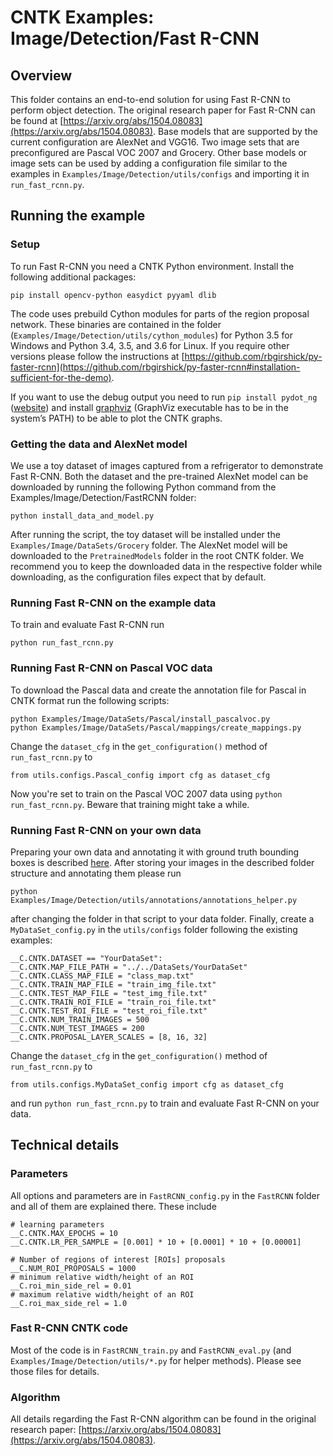 # CNTK Examples: Image/Detection/Fast R-CNN

## Overview

This folder contains an end-to-end solution for using Fast R-CNN to perform object detection. 
The original research paper for Fast R-CNN can be found at [https://arxiv.org/abs/1504.08083](https://arxiv.org/abs/1504.08083).
Base models that are supported by the current configuration are AlexNet and VGG16. 
Two image sets that are preconfigured are Pascal VOC 2007 and Grocery. 
Other base models or image sets can be used by adding a configuration file similar to the examples in
`Examples/Image/Detection/utils/configs` and importing it in `run_fast_rcnn.py`.

## Running the example

### Setup

To run Fast R-CNN you need a CNTK Python environment. Install the following additional packages:

```
pip install opencv-python easydict pyyaml dlib
```

The code uses prebuild Cython modules for parts of the region proposal network. These binaries are contained in the folder (`Examples/Image/Detection/utils/cython_modules`) for Python 3.5 for Windows and Python 3.4, 3.5, and 3.6 for Linux.
If you require other versions please follow the instructions at [https://github.com/rbgirshick/py-faster-rcnn](https://github.com/rbgirshick/py-faster-rcnn#installation-sufficient-for-the-demo).

If you want to use the debug output you need to run `pip install pydot_ng` ([website](https://pypi.python.org/pypi/pydot-ng)) and install [graphviz](http://graphviz.org/) (GraphViz executable has to be in the system’s PATH) to be able to plot the CNTK graphs.

### Getting the data and AlexNet model

We use a toy dataset of images captured from a refrigerator to demonstrate Fast R-CNN. Both the dataset and the pre-trained AlexNet model can be downloaded by running the following Python command from the Examples/Image/Detection/FastRCNN folder:

`python install_data_and_model.py`

After running the script, the toy dataset will be installed under the `Examples/Image/DataSets/Grocery` folder. The AlexNet model will be downloaded to the `PretrainedModels` folder in the root CNTK folder. 
We recommend you to keep the downloaded data in the respective folder while downloading, as the configuration files expect that by default.

### Running Fast R-CNN on the example data

To train and evaluate Fast R-CNN run 

`python run_fast_rcnn.py`

### Running Fast R-CNN on Pascal VOC data

To download the Pascal data and create the annotation file for Pascal in CNTK format run the following scripts:

```
python Examples/Image/DataSets/Pascal/install_pascalvoc.py
python Examples/Image/DataSets/Pascal/mappings/create_mappings.py
```

Change the `dataset_cfg` in the `get_configuration()` method of `run_fast_rcnn.py` to

```
from utils.configs.Pascal_config import cfg as dataset_cfg
```

Now you're set to train on the Pascal VOC 2007 data using `python run_fast_rcnn.py`. Beware that training might take a while.

### Running Fast R-CNN on your own data

Preparing your own data and annotating it with ground truth bounding boxes is described [here](https://docs.microsoft.com/en-us/cognitive-toolkit/Object-Detection-using-Fast-R-CNN#train-on-your-own-data).
After storing your images in the described folder structure and annotating them please run

`python Examples/Image/Detection/utils/annotations/annotations_helper.py`

after changing the folder in that script to your data folder. Finally, create a `MyDataSet_config.py` in the `utils/configs` folder following the existing examples:

```
__C.CNTK.DATASET == "YourDataSet":
__C.CNTK.MAP_FILE_PATH = "../../DataSets/YourDataSet"
__C.CNTK.CLASS_MAP_FILE = "class_map.txt"
__C.CNTK.TRAIN_MAP_FILE = "train_img_file.txt"
__C.CNTK.TEST_MAP_FILE = "test_img_file.txt"
__C.CNTK.TRAIN_ROI_FILE = "train_roi_file.txt"
__C.CNTK.TEST_ROI_FILE = "test_roi_file.txt"
__C.CNTK.NUM_TRAIN_IMAGES = 500
__C.CNTK.NUM_TEST_IMAGES = 200
__C.CNTK.PROPOSAL_LAYER_SCALES = [8, 16, 32]
```

Change the `dataset_cfg` in the `get_configuration()` method of `run_fast_rcnn.py` to

```
from utils.configs.MyDataSet_config import cfg as dataset_cfg
```

and run `python run_fast_rcnn.py` to train and evaluate Fast R-CNN on your data.

## Technical details

### Parameters

All options and parameters are in `FastRCNN_config.py` in the `FastRCNN` folder and all of them are explained there. These include

```
# learning parameters
__C.CNTK.MAX_EPOCHS = 10
__C.CNTK.LR_PER_SAMPLE = [0.001] * 10 + [0.0001] * 10 + [0.00001]

# Number of regions of interest [ROIs] proposals
__C.NUM_ROI_PROPOSALS = 1000
# minimum relative width/height of an ROI
__C.roi_min_side_rel = 0.01
# maximum relative width/height of an ROI
__C.roi_max_side_rel = 1.0
```

### Fast R-CNN CNTK code

Most of the code is in `FastRCNN_train.py` and `FastRCNN_eval.py` (and `Examples/Image/Detection/utils/*.py` for helper methods). Please see those files for details.

### Algorithm 

All details regarding the Fast R-CNN algorithm can be found in the original research paper: [https://arxiv.org/abs/1504.08083](https://arxiv.org/abs/1504.08083).
